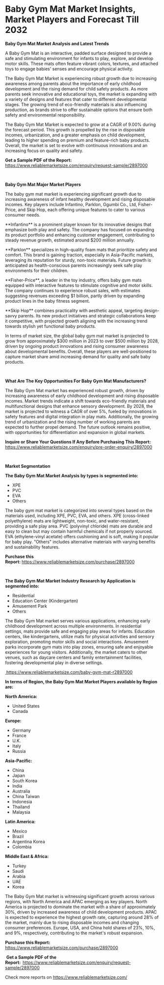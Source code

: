 <p><h1>Baby Gym Mat Market Insights, Market Players and Forecast Till 2032</h1></p><p><strong>Baby Gym Mat Market Analysis and Latest Trends</strong></p>
<p><p>A Baby Gym Mat is an interactive, padded surface designed to provide a safe and stimulating environment for infants to play, explore, and develop motor skills. These mats often feature vibrant colors, textures, and attached toys to engage babies' senses and encourage physical activity.</p><p>The Baby Gym Mat Market is experiencing robust growth due to increasing awareness among parents about the importance of early childhood development and the rising demand for child safety products. As more parents seek innovative and educational toys, the market is expanding with a variety of designs and features that cater to different developmental stages. The growing trend of eco-friendly materials is also influencing production, as brands strive to offer sustainable options that ensure both safety and environmental responsibility.</p><p>The Baby Gym Mat Market is expected to grow at a CAGR of 9.00% during the forecast period. This growth is propelled by the rise in disposable incomes, urbanization, and a greater emphasis on child development, leading to higher spending on premium and feature-rich baby products. Overall, the market is set to evolve with continuous innovations and an increasing focus on quality and safety.</p></p>
<p><strong>Get a Sample PDF of the Report:&nbsp;</strong> <a href="https://www.reliablemarketsize.com/enquiry/request-sample/2897000?utm_campaign=3452&utm_medium=2&utm_source=Github&utm_content=ia&utm_term=15032025&utm_id=baby-gym-mat">https://www.reliablemarketsize.com/enquiry/request-sample/2897000</a></p>
<p>&nbsp;</p>
<p><strong>Baby Gym Mat Major Market Players</strong></p>
<p><p>The baby gym mat market is experiencing significant growth due to increasing awareness of infant healthy development and rising disposable incomes. Key players include Infantino, Parklon, Ggumbi Co., Ltd, Fisher-Price, and Skip Hop, each offering unique features to cater to various consumer needs.</p><p>**Infantino** is a prominent player known for its innovative designs that emphasize both play and safety. The company has focused on expanding its product portfolio and enhancing customer engagement, contributing to steady revenue growth, estimated around $200 million annually.</p><p>**Parklon** specializes in high-quality foam mats that prioritize safety and comfort. This brand is gaining traction, especially in Asia-Pacific markets, leveraging its reputation for sturdy, non-toxic materials. Future growth is anticipated as health-conscious parents increasingly seek safe play environments for their children.</p><p>**Fisher-Price**, a leader in the toy industry, offers baby gym mats equipped with interactive features to stimulate cognitive and motor skills. The company continues to experience robust sales, with estimates suggesting revenues exceeding $1 billion, partly driven by expanding product lines in the baby fitness segment.</p><p>**Skip Hop** combines practicality with aesthetic appeal, targeting design-savvy parents. Its new product initiatives and strategic collaborations keep it competitive, with projected growth aligning with the increasing trend towards stylish yet functional baby products.</p><p>In terms of market size, the global baby gym mat market is projected to grow from approximately $300 million in 2023 to over $500 million by 2028, driven by ongoing product innovations and rising consumer awareness about developmental benefits. Overall, these players are well-positioned to capture market share amid increasing demand for quality and safe baby products.</p></p>
<p>&nbsp;</p>
<p><strong>What Are The Key Opportunities For Baby Gym Mat Manufacturers?</strong></p>
<p><p>The Baby Gym Mat market has experienced robust growth, driven by increasing awareness of early childhood development and rising disposable incomes. Market trends indicate a shift towards eco-friendly materials and multifunctional designs that enhance sensory development. By 2028, the market is projected to witness a CAGR of over 5%, fueled by innovations in safety features and digital integration in play mats. Additionally, the growing trend of urbanization and the rising number of working parents are expected to further propel demand. The future outlook remains positive, with opportunities for differentiation and expansion in global markets.</p></p>
<p><strong>Inquire or Share Your Questions If Any Before Purchasing This Report:</strong> <a href="https://www.reliablemarketsize.com/enquiry/pre-order-enquiry/2897000?utm_campaign=3452&utm_medium=2&utm_source=Github&utm_content=ia&utm_term=15032025&utm_id=baby-gym-mat">https://www.reliablemarketsize.com/enquiry/pre-order-enquiry/2897000</a></p>
<p>&nbsp;</p>
<p><strong>Market Segmentation</strong></p>
<p><strong>The Baby Gym Mat Market Analysis by types is segmented into:</strong></p>
<p><ul><li>XPE</li><li>PVC</li><li>EVA</li><li>Others</li></ul></p>
<p><p>The baby gym mat market is categorized into several types based on the materials used, including XPE, PVC, EVA, and others. XPE (cross-linked polyethylene) mats are lightweight, non-toxic, and water-resistant, providing a safe play area. PVC (polyvinyl chloride) mats are durable and easy to clean but may contain harmful chemicals if not properly sourced. EVA (ethylene-vinyl acetate) offers cushioning and is soft, making it popular for baby play. "Others" includes alternative materials with varying benefits and sustainability features.</p></p>
<p><strong>Purchase this Report:&nbsp;</strong><a href="https://www.reliablemarketsize.com/purchase/2897000?utm_campaign=3452&utm_medium=2&utm_source=Github&utm_content=ia&utm_term=15032025&utm_id=baby-gym-mat">https://www.reliablemarketsize.com/purchase/2897000</a></p>
<p>&nbsp;</p>
<p><strong>The Baby Gym Mat Market Industry Research by Application is segmented into:</strong></p>
<p><ul><li>Residential</li><li>Education Center (Kindergarten)</li><li>Amusement Park</li><li>Others</li></ul></p>
<p><p>The Baby Gym Mat market serves various applications, enhancing early childhood development across multiple environments. In residential settings, mats provide safe and engaging play areas for infants. Education centers, like kindergartens, utilize mats for physical activities and sensory exploration, promoting motor skills and social interactions. Amusement parks incorporate gym mats into play zones, ensuring safe and enjoyable experiences for young visitors. Additionally, the market caters to other venues, such as daycare centers and family entertainment facilities, fostering developmental play in diverse settings.</p></p>
<p><a href="https://www.reliablemarketsize.com/baby-gym-mat-r2897000?utm_campaign=3452&utm_medium=2&utm_source=Github&utm_content=ia&utm_term=15032025&utm_id=baby-gym-mat">&nbsp;https://www.reliablemarketsize.com/baby-gym-mat-r2897000</a></p>
<p><strong>In terms of Region, the Baby Gym Mat Market Players available by Region are:</strong></p>
<p>
    <p> <strong> North America: </strong>
        <ul>
            <li>United States</li>
            <li>Canada</li>
        </ul>
        </p> 
    <p> <strong> Europe: </strong>
        <ul>
            <li>Germany</li>
            <li>France</li>
            <li>U.K.</li>
            <li>Italy</li>
            <li>Russia</li>
        </ul>
        </p> 
    <p> <strong> Asia-Pacific: </strong>
        <ul>
            <li>China</li>
            <li>Japan</li>
            <li>South Korea</li>
            <li>India</li>
            <li>Australia</li>
            <li>China Taiwan</li>
            <li>Indonesia</li>
            <li>Thailand</li>
            <li>Malaysia</li>
        </ul>
        </p> 
    <p> <strong> Latin America: </strong>
        <ul>
            <li>Mexico</li>
            <li>Brazil</li>
            <li>Argentina Korea</li>
            <li>Colombia</li>
        </ul>
        </p> 
    <p> <strong> Middle East & Africa: </strong>
        <ul>
            <li>Turkey</li>
            <li>Saudi</li>
            <li>Arabia</li>
            <li>UAE</li>
            <li>Korea</li>
        </ul>
    </p>
    </p>
<p><p>The Baby Gym Mat market is witnessing significant growth across various regions, with North America and APAC emerging as key players. North America is projected to dominate the market with a share of approximately 30%, driven by increased awareness of child development products. APAC is expected to experience the highest growth rate, capturing around 28% of the market, mainly due to rising disposable incomes and changing consumer preferences. Europe, USA, and China hold shares of 23%, 10%, and 9%, respectively, contributing to the market's robust expansion.</p></p>
<p><strong>Purchase this Report: </strong><a href="https://www.reliablemarketsize.com/purchase/2897000?utm_campaign=3452&utm_medium=2&utm_source=Github&utm_content=ia&utm_term=15032025&utm_id=baby-gym-mat">https://www.reliablemarketsize.com/purchase/2897000</a></p>
<p>&nbsp;<strong>Get a Sample PDF of the Report:&nbsp;&nbsp;</strong><a href="https://www.reliablemarketsize.com/enquiry/request-sample/2897000?utm_campaign=3452&utm_medium=2&utm_source=Github&utm_content=ia&utm_term=15032025&utm_id=baby-gym-mat">https://www.reliablemarketsize.com/enquiry/request-sample/2897000</a></p>
<p><strong></strong></p>
<p>Check more reports on <a href="https://www.reliablemarketsize.com/?utm_campaign=3452&utm_medium=2&utm_source=Github&utm_content=ia&utm_term=15032025&utm_id=baby-gym-mat">https://www.reliablemarketsize.com/</a></p>